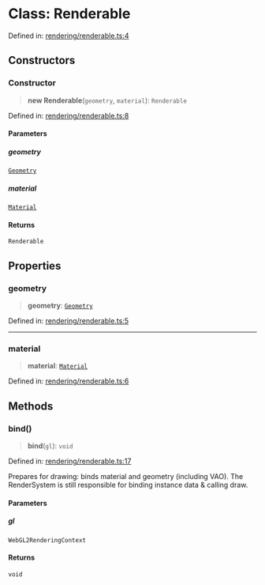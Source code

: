 # Class: Renderable

Defined in: [rendering/renderable.ts:4](https://github.com/Forge-Game-Engine/Forge/blob/80c88dbc1226e2ea185d187b85121eb9c3da7ead/src/rendering/renderable.ts#L4)

## Constructors

### Constructor

> **new Renderable**(`geometry`, `material`): `Renderable`

Defined in: [rendering/renderable.ts:8](https://github.com/Forge-Game-Engine/Forge/blob/80c88dbc1226e2ea185d187b85121eb9c3da7ead/src/rendering/renderable.ts#L8)

#### Parameters

##### geometry

[`Geometry`](Geometry.md)

##### material

[`Material`](Material.md)

#### Returns

`Renderable`

## Properties

### geometry

> **geometry**: [`Geometry`](Geometry.md)

Defined in: [rendering/renderable.ts:5](https://github.com/Forge-Game-Engine/Forge/blob/80c88dbc1226e2ea185d187b85121eb9c3da7ead/src/rendering/renderable.ts#L5)

***

### material

> **material**: [`Material`](Material.md)

Defined in: [rendering/renderable.ts:6](https://github.com/Forge-Game-Engine/Forge/blob/80c88dbc1226e2ea185d187b85121eb9c3da7ead/src/rendering/renderable.ts#L6)

## Methods

### bind()

> **bind**(`gl`): `void`

Defined in: [rendering/renderable.ts:17](https://github.com/Forge-Game-Engine/Forge/blob/80c88dbc1226e2ea185d187b85121eb9c3da7ead/src/rendering/renderable.ts#L17)

Prepares for drawing: binds material and geometry (including VAO).
The RenderSystem is still responsible for binding instance data & calling draw.

#### Parameters

##### gl

`WebGL2RenderingContext`

#### Returns

`void`
